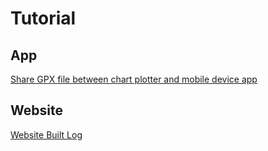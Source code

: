 # Tutorial

## App 

[Share GPX file between chart plotter and mobile device app](share-gpx-file-between-chart-plotter-and-mobile-device-app.md)

## Website

[Website Built Log](website-built-log.md)
